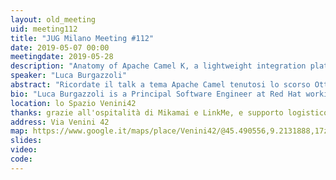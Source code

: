 ```yaml
---
layout: old_meeting
uid: meeting112
title: "JUG Milano Meeting #112"
date: 2019-05-07 00:00
meetingdate: 2019-05-28
description: "Anatomy of Apache Camel K, a lightweight integration platform born on Kubernetes with serverless superpowers"
speaker: "Luca Burgazzoli"
abstract: "Ricordate il talk a tema Apache Camel tenutosi lo scorso Ottobre che Claus Ibsen ha terminato con un breve accenno ad Apache Camel K ? In questa sessione partiremo da li per esplorare nel dettaglio le funzionalità e le scelte implementative alla base di Apache Camel K"
bio: "Luca Burgazzoli is a Principal Software Engineer at Red Hat working on Apache Camel and Camel K, the core technologies of Red Hat Fuse"
location: lo Spazio Venini42
thanks: grazie all'ospitalità di Mikamai e LinkMe, e supporto logistico di Credimi
address: Via Venini 42
map: https://www.google.it/maps/place/Venini42/@45.490556,9.2131888,17z/data=!3m1!4b1!4m5!3m4!1s0x4786c6de20e6362f:0xc95afb6f555f4ed6!8m2!3d45.490556!4d9.2153775
slides: 
video: 
code: 
---
```


